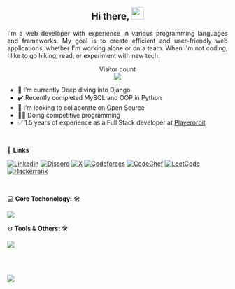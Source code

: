 <h2 align="center">
Hi there, <img src="https://media.giphy.com/media/hvRJCLFzcasrR4ia7z/giphy.gif" width="28">
</h2>
<p align='justify' stype="width: full"> 
I'm a web developer with experience in various programming languages and frameworks. My goal is to create efficient and user-friendly web applications, whether I'm working alone or on a team. When I'm not coding, I like to go hiking, read, or experiment with new tech. 
</p> 
  
<p align="center">  
  Visitor count<br>
  <img src="https://profile-counter.glitch.me/tahdiislam/count.svg" />  
</p> 
 
- 🌱 I’m currently Deep diving into Django
- ✔️ Recently completed MySQL and OOP in Python
- 👯 I’m looking to collaborate on Open Source
- 🧑‍💻 Doing competitive programming
- ✅ 1.5 years of experience as a Full Stack developer at [Playerorbit](https://www.playerorbit.com/)
<br> 

📧 **Links**<be>
  
[![LinkedIn](https://img.shields.io/badge/linkedin-%230077B5.svg?style=for-the-badge&logo=linkedin&logoColor=white)](https://www.linkedin.com/in/tahdiislam/)
[![Discord](https://img.shields.io/badge/Discord-%235865F2.svg?style=for-the-badge&logo=discord&logoColor=white)](https://discord.com/users/776133256240300052)
[![X](https://img.shields.io/badge/X-%23000000.svg?style=for-the-badge&logo=X&logoColor=white)](https://twitter.com/tahdiislam)
[![Codeforces](https://img.shields.io/badge/Codeforces-445f9d?style=for-the-badge&logo=Codeforces&logoColor=white)](https://codeforces.com/profile/tahdiislam)
[![CodeChef](https://img.shields.io/badge/CodeChef-%23964B00.svg?style=for-the-badge&logo=CodeChef&logoColor=white)](https://www.codechef.com/users/tahdiislam)
[![LeetCode](https://img.shields.io/badge/LeetCode-000000?style=for-the-badge&logo=LeetCode&logoColor=#d16c06)](https://leetcode.com/tahdiislam/)
[![Hackerrank](https://img.shields.io/badge/-Hackerrank-2EC866?style=for-the-badge&logo=HackerRank&logoColor=white)](https://www.hackerrank.com/tahdiislam)


<br>

💻 **Core Techonology:** 🛠️<be>

<p align="start">
  <a href="https://www.linkedin.com/in/tahdiislam/">
    <img src="https://skillicons.dev/icons?i=js,py,c,cpp,nodejs,express,react,nextjs,mysql,mongodb,firebase,html,css,tailwind,bootstrap" />
  </a>
</p>


 ⚙️ **Tools & Others:** 🛠️<be>

<p align="start">
  <a href="https://www.linkedin.com/in/tahdiislam/">
    <img src="https://skillicons.dev/icons?i=git,github,vscode,vim,postman,sass,linux,bash,figma,powershell" />
  </a>
</p>

</br>
</br>
  
![](http://github-profile-summary-cards.vercel.app/api/cards/profile-details?username=tahdiislam&theme=algolia)
